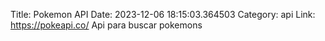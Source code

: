 Title: Pokemon API
Date: 2023-12-06 18:15:03.364503
Category: api
Link: https://pokeapi.co/
Api para buscar pokemons
